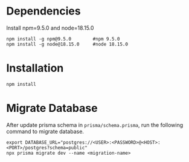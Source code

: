 # Dependencies

Install npm=9.5.0 and node=18.15.0
```angular2html=
npm install -g npm@9.5.0        #npm 9.5.0 
npm install -g node@18.15.0     #node 18.15.0
```

# Installation

```angular2html=
npm install
```

# Migrate Database
After update prisma schema in `prisma/schema.prisma`, run the following command to migrate database.

```angular2html=
export DATABASE_URL="postgres://<USER>:<PASSWORD>@<HOST>:<PORT>/postgres?schema=public"
npx prisma migrate dev --name <migration-name>
```
